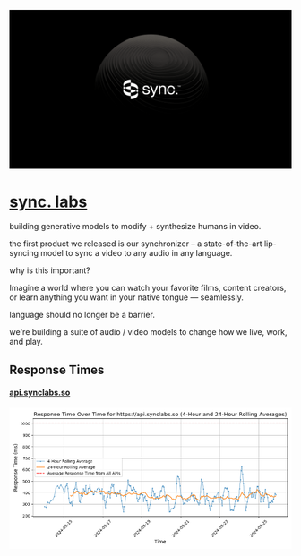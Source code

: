 [![Visit sync. labs](imagePreview.png)](https://synclabs.so)

# [sync. labs](https://synclabs.so)

building generative models to modify + synthesize humans in video.

the first product we released is our synchronizer – a state-of-the-art lip-syncing model to sync a video to any audio in any language.

why is this important?

Imagine a world where you can watch your favorite films, content creators, or learn anything you want in your native tongue — seamlessly.

language should no longer be a barrier.

we're building a suite of audio / video models to change how we live, work, and play.

## Response Times

#### [api.synclabs.so](https://api.synclabs.so)

![api.synclabs.so](response-time-charts/6170692e73796e636c6162732e736f.png)

